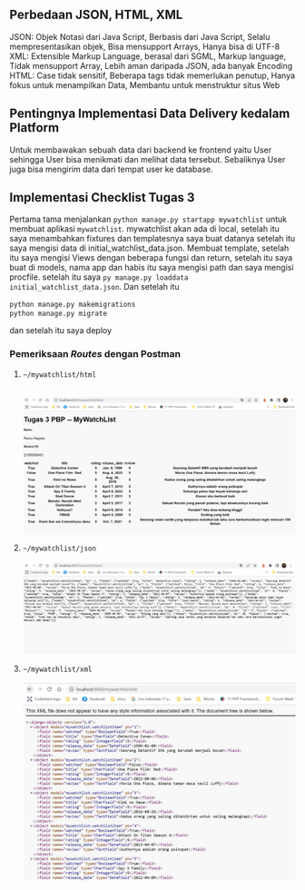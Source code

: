 ## Perbedaan JSON, HTML, XML
JSON: Objek Notasi dari Java Script, Berbasis dari Java Script, Selalu mempresentasikan objek, Bisa mensupport Arrays,  Hanya bisa di UTF-8
XML: Extensible Markup Language, berasal dari SGML, Markup language, Tidak mensupport Array, Lebih aman daripada JSON, ada banyak Encoding
HTML: Case tidak sensitif, Beberapa tags tidak memerlukan penutup, Hanya fokus untuk menampilkan Data, Membantu untuk menstruktur situs Web

## Pentingnya Implementasi Data Delivery kedalam Platform
Untuk membawakan sebuah data dari backend ke frontend yaitu User sehingga User bisa menikmati dan melihat data tersebut. Sebaliknya User juga bisa mengirim data dari tempat user ke database.

## Implementasi Checklist Tugas 3
Pertama tama menjalankan ```python manage.py startapp mywatchlist``` untuk membuat aplikasi `mywatchlist`.
mywatchlist akan ada di local, setelah itu saya menambahkan fixtures dan templatesnya saya buat datanya setelah itu saya mengisi data di initial_watchlist_data.json. Membuat template, setelah itu saya mengisi Views dengan beberapa fungsi dan return, setelah itu saya buat di models, nama app dan habis itu saya mengisi path dan saya mengisi procfile.
setelah itu saya ```py manage.py loaddata initial_watchlist_data.json```.
Dan setelah itu
```
python manage.py makemigrations
python manage.py migrate
```
dan setelah itu saya deploy

### Pemeriksaan _Routes_ dengan Postman

1. `~/mywatchlist/html`<br><br>

   ![postman_HTML_Tugas](https://github.com/sherlockjack/tugas2pbp/blob/main/mywatchlist/1pbp.JPG)
2. `~/mywatchlist/json`<br><br>
   ![postman_JSON_Tugas](https://github.com/sherlockjack/tugas2pbp/blob/main/mywatchlist/3pbp.JPG)

3. `~/mywatchlist/xml`<br><br>
   ![postman_XML_Tugas](https://github.com/sherlockjack/tugas2pbp/blob/main/mywatchlist/2pbp.JPG)